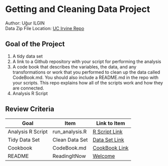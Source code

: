 # Getting and Cleaning Data Project
Author: Uğur ILGIN <br />
Data Zip File Location: [UC Irvine Repo](https://d396qusza40orc.cloudfront.net/getdata%2Fprojectfiles%2FUCI%20HAR%20Dataset.zip "Clicking will download the data")

## Goal of the Project
1. A tidy data set 
2. A link to a Github repository with your script for performing the analysis 
3. A code book that describes the variables, the data, and any transformations or work that you performed to clean up the data called CodeBook.md. You should also include a README.md in the repo with your scripts. This repo explains how all of the scripts work and how they are connected.
4. Analysis R Script

## Review Criteria

Goal | Item | Link to Item
--- | --- | ---
Analysis R Script |  run_analysis.R |  [R Script Link](https://github.com/ugurilgin/datasciencecoursera/tree/master/3-Getting_And_Cleaning_Data/project//run_analysis.R "run_analysis.R")
Tidy Data Set |  Clean Data Set |  [Data Set Link](https://github.com/ugurilgin/datasciencecoursera/tree/master/3-Getting_And_Cleaning_Data/project/data/tidyData.txt "tidyData.txt")
Cookbook | CodeBook.md |  [CookBook Link](https://github.com/ugurilgin/datasciencecoursera/tree/master/3-Getting_And_Cleaning_Data/project/CodeBook.md "CodeBook.md")
README | ReadingItNow |  [Welcome](https://github.com/ugurilgin/datasciencecoursera/tree/master/3-Getting_And_Cleaning_Data/project/README.md "README.md")





